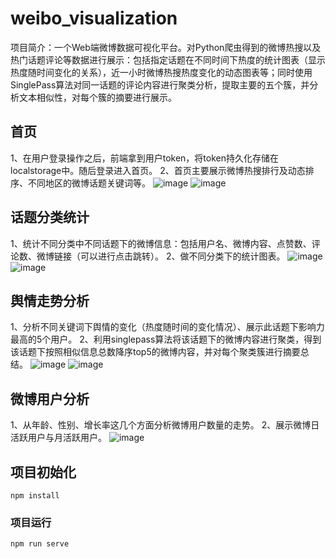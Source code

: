 # weibo_visualization
项目简介：一个Web端微博数据可视化平台。对Python爬虫得到的微博热搜以及热门话题评论等数据进行展示：包括指定话题在不同时间下热度的统计图表（显示热度随时间变化的关系），近一小时微博热搜热度变化的动态图表等；同时使用SinglePass算法对同一话题的评论内容进行聚类分析，提取主要的五个簇，并分析文本相似性，对每个簇的摘要进行展示。

## 首页
1、在用户登录操作之后，前端拿到用户token，将token持久化存储在localstorage中。随后登录进入首页。
2、首页主要展示微博热搜排行及动态排序、不同地区的微博话题关键词等。
![image](https://user-images.githubusercontent.com/88093402/227863730-e7f2e134-8c9c-45dd-8c85-fe940d06f424.png)
![image](https://user-images.githubusercontent.com/88093402/227864524-55c0f41b-4567-4dcb-8862-d3a09c855a05.png)

## 话题分类统计
1、统计不同分类中不同话题下的微博信息：包括用户名、微博内容、点赞数、评论数、微博链接（可以进行点击跳转）。
2、做不同分类下的统计图表。
![image](https://user-images.githubusercontent.com/88093402/227864933-05e66a61-7c5a-4602-a78c-31eef5abfc1e.png)
![image](https://user-images.githubusercontent.com/88093402/227864974-d5f84b0c-9685-4ee6-9a61-4cbd9d0ce092.png)


## 舆情走势分析
1、分析不同关键词下舆情的变化（热度随时间的变化情况）、展示此话题下影响力最高的5个用户。
2、利用singlepass算法将该话题下的微博内容进行聚类，得到该话题下按照相似信息总数降序top5的微博内容，并对每个聚类簇进行摘要总结。
![image](https://user-images.githubusercontent.com/88093402/227865920-a42c4663-7e16-4e58-88c9-f8db0c814973.png)
![image](https://user-images.githubusercontent.com/88093402/227865960-52130195-8653-41f7-a2c1-f34f9c948f67.png)


## 微博用户分析
1、从年龄、性别、增长率这几个方面分析微博用户数量的走势。
2、展示微博日活跃用户与月活跃用户。
![image](https://user-images.githubusercontent.com/88093402/227866057-5ca5518e-3bdd-4afa-b884-cf847e94bba4.png)


## 项目初始化
```
npm install
```

### 项目运行
```
npm run serve
```

